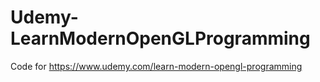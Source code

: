 # Udemy-LearnModernOpenGLProgramming
Code for https://www.udemy.com/learn-modern-opengl-programming
